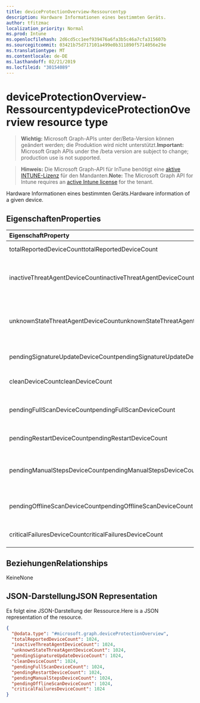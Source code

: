 ```yaml
---
title: deviceProtectionOverview-Ressourcentyp
description: Hardware Informationen eines bestimmten Geräts.
author: tfitzmac
localization_priority: Normal
ms.prod: Intune
ms.openlocfilehash: 2d6cd5cc1eef939476a6fa3b5c46a7cfa315607b
ms.sourcegitcommit: 03421b75d717101a499e0b311890f5714056e29e
ms.translationtype: MT
ms.contentlocale: de-DE
ms.lasthandoff: 02/21/2019
ms.locfileid: "30154089"
---
```

# <a name="deviceprotectionoverview-resource-type"></a><span data-ttu-id="16896-103">deviceProtectionOverview-Ressourcentyp</span><span class="sxs-lookup"><span data-stu-id="16896-103">deviceProtectionOverview resource type</span></span>

> <span data-ttu-id="16896-104">**Wichtig:** Microsoft Graph-APIs unter der/Beta-Version können geändert werden; die Produktion wird nicht unterstützt.</span><span class="sxs-lookup"><span data-stu-id="16896-104">**Important:** Microsoft Graph APIs under the /beta version are subject to change; production use is not supported.</span></span>

> <span data-ttu-id="16896-105">**Hinweis:** Die Microsoft Graph-API für InTune benötigt eine [aktive INTUNE-Lizenz](https://go.microsoft.com/fwlink/?linkid=839381) für den Mandanten.</span><span class="sxs-lookup"><span data-stu-id="16896-105">**Note:** The Microsoft Graph API for Intune requires an [active Intune license](https://go.microsoft.com/fwlink/?linkid=839381) for the tenant.</span></span>

<span data-ttu-id="16896-106">Hardware Informationen eines bestimmten Geräts.</span><span class="sxs-lookup"><span data-stu-id="16896-106">Hardware information of a given device.</span></span>

## <a name="properties"></a><span data-ttu-id="16896-107">Eigenschaften</span><span class="sxs-lookup"><span data-stu-id="16896-107">Properties</span></span>
|<span data-ttu-id="16896-108">Eigenschaft</span><span class="sxs-lookup"><span data-stu-id="16896-108">Property</span></span>|<span data-ttu-id="16896-109">Typ</span><span class="sxs-lookup"><span data-stu-id="16896-109">Type</span></span>|<span data-ttu-id="16896-110">Beschreibung</span><span class="sxs-lookup"><span data-stu-id="16896-110">Description</span></span>|
|:---|:---|:---|
|<span data-ttu-id="16896-111">totalReportedDeviceCount</span><span class="sxs-lookup"><span data-stu-id="16896-111">totalReportedDeviceCount</span></span>|<span data-ttu-id="16896-112">Int32</span><span class="sxs-lookup"><span data-stu-id="16896-112">Int32</span></span>|<span data-ttu-id="16896-113">Gesamtanzahl der Geräte.</span><span class="sxs-lookup"><span data-stu-id="16896-113">Total device count.</span></span>|
|<span data-ttu-id="16896-114">inactiveThreatAgentDeviceCount</span><span class="sxs-lookup"><span data-stu-id="16896-114">inactiveThreatAgentDeviceCount</span></span>|<span data-ttu-id="16896-115">Int32</span><span class="sxs-lookup"><span data-stu-id="16896-115">Int32</span></span>|<span data-ttu-id="16896-116">Geräte mit Anzahl der inaktiven Bedrohungen</span><span class="sxs-lookup"><span data-stu-id="16896-116">Device with inactive threat agent count</span></span>|
|<span data-ttu-id="16896-117">unknownStateThreatAgentDeviceCount</span><span class="sxs-lookup"><span data-stu-id="16896-117">unknownStateThreatAgentDeviceCount</span></span>|<span data-ttu-id="16896-118">Int32</span><span class="sxs-lookup"><span data-stu-id="16896-118">Int32</span></span>|<span data-ttu-id="16896-119">Gerät mit dem Status des Bedrohungs-Agents als unbekannte Anzahl.</span><span class="sxs-lookup"><span data-stu-id="16896-119">Device with threat agent state as unknown count.</span></span>|
|<span data-ttu-id="16896-120">pendingSignatureUpdateDeviceCount</span><span class="sxs-lookup"><span data-stu-id="16896-120">pendingSignatureUpdateDeviceCount</span></span>|<span data-ttu-id="16896-121">Int32</span><span class="sxs-lookup"><span data-stu-id="16896-121">Int32</span></span>|<span data-ttu-id="16896-122">Gerät mit Alter Signatur Anzahl.</span><span class="sxs-lookup"><span data-stu-id="16896-122">Device with old signature count.</span></span>|
|<span data-ttu-id="16896-123">cleanDeviceCount</span><span class="sxs-lookup"><span data-stu-id="16896-123">cleanDeviceCount</span></span>|<span data-ttu-id="16896-124">Int32</span><span class="sxs-lookup"><span data-stu-id="16896-124">Int32</span></span>|<span data-ttu-id="16896-125">Geräteanzahl wird bereinigt.</span><span class="sxs-lookup"><span data-stu-id="16896-125">Clean device count.</span></span>|
|<span data-ttu-id="16896-126">pendingFullScanDeviceCount</span><span class="sxs-lookup"><span data-stu-id="16896-126">pendingFullScanDeviceCount</span></span>|<span data-ttu-id="16896-127">Int32</span><span class="sxs-lookup"><span data-stu-id="16896-127">Int32</span></span>|<span data-ttu-id="16896-128">Anzahl der ausStehenden vollständigen Scans.</span><span class="sxs-lookup"><span data-stu-id="16896-128">Pending full scan device count.</span></span>|
|<span data-ttu-id="16896-129">pendingRestartDeviceCount</span><span class="sxs-lookup"><span data-stu-id="16896-129">pendingRestartDeviceCount</span></span>|<span data-ttu-id="16896-130">Int32</span><span class="sxs-lookup"><span data-stu-id="16896-130">Int32</span></span>|<span data-ttu-id="16896-131">Anzahl der ausStehenden Neustart Geräte.</span><span class="sxs-lookup"><span data-stu-id="16896-131">Pending restart device count.</span></span>|
|<span data-ttu-id="16896-132">pendingManualStepsDeviceCount</span><span class="sxs-lookup"><span data-stu-id="16896-132">pendingManualStepsDeviceCount</span></span>|<span data-ttu-id="16896-133">Int32</span><span class="sxs-lookup"><span data-stu-id="16896-133">Int32</span></span>|<span data-ttu-id="16896-134">AusStehende manuelle Schritte Geräteanzahl.</span><span class="sxs-lookup"><span data-stu-id="16896-134">Pending manual steps device count.</span></span>|
|<span data-ttu-id="16896-135">pendingOfflineScanDeviceCount</span><span class="sxs-lookup"><span data-stu-id="16896-135">pendingOfflineScanDeviceCount</span></span>|<span data-ttu-id="16896-136">Int32</span><span class="sxs-lookup"><span data-stu-id="16896-136">Int32</span></span>|<span data-ttu-id="16896-137">Anzahl der ausStehenden Offline Scangeräte.</span><span class="sxs-lookup"><span data-stu-id="16896-137">Pending offline scan device count.</span></span>|
|<span data-ttu-id="16896-138">criticalFailuresDeviceCount</span><span class="sxs-lookup"><span data-stu-id="16896-138">criticalFailuresDeviceCount</span></span>|<span data-ttu-id="16896-139">Int32</span><span class="sxs-lookup"><span data-stu-id="16896-139">Int32</span></span>|<span data-ttu-id="16896-140">Geräteanzahl für kritische Fehler.</span><span class="sxs-lookup"><span data-stu-id="16896-140">Critical failures device count.</span></span>|

## <a name="relationships"></a><span data-ttu-id="16896-141">Beziehungen</span><span class="sxs-lookup"><span data-stu-id="16896-141">Relationships</span></span>
<span data-ttu-id="16896-142">Keine</span><span class="sxs-lookup"><span data-stu-id="16896-142">None</span></span>

## <a name="json-representation"></a><span data-ttu-id="16896-143">JSON-Darstellung</span><span class="sxs-lookup"><span data-stu-id="16896-143">JSON Representation</span></span>
<span data-ttu-id="16896-144">Es folgt eine JSON-Darstellung der Ressource.</span><span class="sxs-lookup"><span data-stu-id="16896-144">Here is a JSON representation of the resource.</span></span>
<!-- {
  "blockType": "resource",
  "@odata.type": "microsoft.graph.deviceProtectionOverview"
}
-->
``` json
{
  "@odata.type": "#microsoft.graph.deviceProtectionOverview",
  "totalReportedDeviceCount": 1024,
  "inactiveThreatAgentDeviceCount": 1024,
  "unknownStateThreatAgentDeviceCount": 1024,
  "pendingSignatureUpdateDeviceCount": 1024,
  "cleanDeviceCount": 1024,
  "pendingFullScanDeviceCount": 1024,
  "pendingRestartDeviceCount": 1024,
  "pendingManualStepsDeviceCount": 1024,
  "pendingOfflineScanDeviceCount": 1024,
  "criticalFailuresDeviceCount": 1024
}
```




